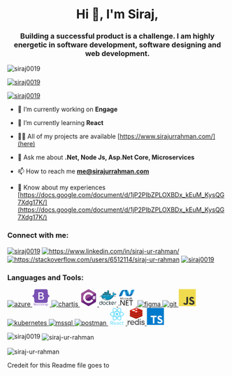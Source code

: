 <h1 align="center">Hi 👋, I'm Siraj,</h1>
<h3 align="center">Building a successful product is a challenge. I am highly energetic in software development, software designing and web development.</h3>

<p align="left"> <img src="https://komarev.com/ghpvc/?username=siraj0019&label=Profile%20views&color=0e75b6&style=flat" alt="siraj0019" /> </p>

<p align="left"> <a href="https://github.com/ryo-ma/github-profile-trophy"><img src="https://github-profile-trophy.vercel.app/?username=siraj0019" alt="siraj0019" /></a> </p>

<p align="left"> <a href="https://twitter.com/siraj0019" target="blank"><img src="https://img.shields.io/twitter/follow/siraj0019?logo=twitter&style=for-the-badge" alt="siraj0019" /></a> </p>

- 🔭 I’m currently working on **Engage**

- 🌱 I’m currently learning **React**

- 👨‍💻 All of my projects are available [https://www.sirajurrahman.com/](here)

- 💬 Ask me about **.Net, Node Js, Asp.Net Core, Microservices**

- 📫 How to reach me **me@sirajurrahman.com**

- 📄 Know about my experiences [https://docs.google.com/document/d/1jP2PIbZPLOXBDx_kEuM_KysQG7Xdg17K/](https://docs.google.com/document/d/1jP2PIbZPLOXBDx_kEuM_KysQG7Xdg17K/)

<h3 align="left">Connect with me:</h3>
<p align="left">
<a href="https://twitter.com/siraj0019" target="blank"><img align="center" src="https://raw.githubusercontent.com/rahuldkjain/github-profile-readme-generator/master/src/images/icons/Social/twitter.svg" alt="siraj0019" height="30" width="40" /></a>
<a href="https://linkedin.com/in/https://www.linkedin.com/in/siraj-ur-rahman/" target="blank"><img align="center" src="https://raw.githubusercontent.com/rahuldkjain/github-profile-readme-generator/master/src/images/icons/Social/linked-in-alt.svg" alt="https://www.linkedin.com/in/siraj-ur-rahman/" height="30" width="40" /></a>
<a href="https://stackoverflow.com/users/https://stackoverflow.com/users/6512114/siraj-ur-rahman" target="blank"><img align="center" src="https://raw.githubusercontent.com/rahuldkjain/github-profile-readme-generator/master/src/images/icons/Social/stack-overflow.svg" alt="https://stackoverflow.com/users/6512114/siraj-ur-rahman" height="30" width="40" /></a>
<a href="https://www.hackerrank.com/siraj0019" target="blank"><img align="center" src="https://raw.githubusercontent.com/rahuldkjain/github-profile-readme-generator/master/src/images/icons/Social/hackerrank.svg" alt="siraj0019" height="30" width="40" /></a>
</p>

<h3 align="left">Languages and Tools:</h3>
<p align="left"> <a href="https://azure.microsoft.com/en-in/" target="_blank" rel="noreferrer"> <img src="https://www.vectorlogo.zone/logos/microsoft_azure/microsoft_azure-icon.svg" alt="azure" width="40" height="40"/> </a> <a href="https://getbootstrap.com" target="_blank" rel="noreferrer"> <img src="https://raw.githubusercontent.com/devicons/devicon/master/icons/bootstrap/bootstrap-plain-wordmark.svg" alt="bootstrap" width="40" height="40"/> </a> <a href="https://www.chartjs.org" target="_blank" rel="noreferrer"> <img src="https://www.chartjs.org/media/logo-title.svg" alt="chartjs" width="40" height="40"/> </a> <a href="https://www.w3schools.com/cs/" target="_blank" rel="noreferrer"> <img src="https://raw.githubusercontent.com/devicons/devicon/master/icons/csharp/csharp-original.svg" alt="csharp" width="40" height="40"/> </a> <a href="https://www.docker.com/" target="_blank" rel="noreferrer"> <img src="https://raw.githubusercontent.com/devicons/devicon/master/icons/docker/docker-original-wordmark.svg" alt="docker" width="40" height="40"/> </a> <a href="https://dotnet.microsoft.com/" target="_blank" rel="noreferrer"> <img src="https://raw.githubusercontent.com/devicons/devicon/master/icons/dot-net/dot-net-original-wordmark.svg" alt="dotnet" width="40" height="40"/> </a> <a href="https://www.figma.com/" target="_blank" rel="noreferrer"> <img src="https://www.vectorlogo.zone/logos/figma/figma-icon.svg" alt="figma" width="40" height="40"/> </a> <a href="https://git-scm.com/" target="_blank" rel="noreferrer"> <img src="https://www.vectorlogo.zone/logos/git-scm/git-scm-icon.svg" alt="git" width="40" height="40"/> </a> <a href="https://developer.mozilla.org/en-US/docs/Web/JavaScript" target="_blank" rel="noreferrer"> <img src="https://raw.githubusercontent.com/devicons/devicon/master/icons/javascript/javascript-original.svg" alt="javascript" width="40" height="40"/> </a> <a href="https://kubernetes.io" target="_blank" rel="noreferrer"> <img src="https://www.vectorlogo.zone/logos/kubernetes/kubernetes-icon.svg" alt="kubernetes" width="40" height="40"/> </a> <a href="https://www.microsoft.com/en-us/sql-server" target="_blank" rel="noreferrer"> <img src="https://www.svgrepo.com/show/303229/microsoft-sql-server-logo.svg" alt="mssql" width="40" height="40"/> </a> <a href="https://postman.com" target="_blank" rel="noreferrer"> <img src="https://www.vectorlogo.zone/logos/getpostman/getpostman-icon.svg" alt="postman" width="40" height="40"/> </a> <a href="https://reactjs.org/" target="_blank" rel="noreferrer"> <img src="https://raw.githubusercontent.com/devicons/devicon/master/icons/react/react-original-wordmark.svg" alt="react" width="40" height="40"/> </a> <a href="https://redis.io" target="_blank" rel="noreferrer"> <img src="https://raw.githubusercontent.com/devicons/devicon/master/icons/redis/redis-original-wordmark.svg" alt="redis" width="40" height="40"/> </a> <a href="https://www.typescriptlang.org/" target="_blank" rel="noreferrer"> <img src="https://raw.githubusercontent.com/devicons/devicon/master/icons/typescript/typescript-original.svg" alt="typescript" width="40" height="40"/> </a> </p>

<p><img align="left" src="https://github-readme-stats.vercel.app/api/top-langs?username=siraj-ur-rahman&show_icons=true&locale=en&layout=compact" alt="siraj0019" /></p>

<p>&nbsp;<img align="center" src="https://github-readme-stats.vercel.app/api?username=siraj-ur-rahman&show_icons=true&locale=en" alt="siraj-ur-rahman" /></p>

<p><img align="center" src="https://github-readme-streak-stats.herokuapp.com/?user=siraj-ur-rahman&" alt="siraj-ur-rahman" /></p>

Credeit for this Readme file goes to <a href="https://rahuldkjain.github.io/gh-profile-readme-generator/" target="blank" alt=""></a>
